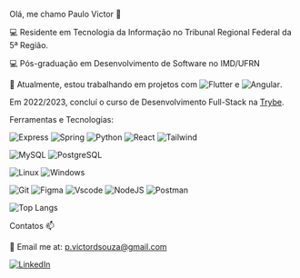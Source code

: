 Olá, me chamo Paulo Victor 👋

💻 Residente em Tecnologia da Informação no Tribunal Regional Federal da 5ª Região.

💻 Pós-graduação em Desenvolvimento de Software no IMD/UFRN

🔭 Atualmente, estou trabalhando em projetos com ![Flutter](https://img.shields.io/badge/Flutter-02569B?style=for-the-badge&logo=flutter&logoColor=white) e ![Angular](https://img.shields.io/badge/Angular-DD0031?style=for-the-badge&logo=angular&logoColor=white).

Em 2022/2023, concluí o curso de Desenvolvimento Full-Stack na [Trybe](https://www.betrybe.com/).

Ferramentas e Tecnologias:

![Express](https://img.shields.io/badge/express.js-%23404d59.svg?style=for-the-badge&logo=express&logoColor=%2361DAFB)
![Spring](https://img.shields.io/badge/spring-%236DB33F.svg?style=for-the-badge&logo=spring&logoColor=white)
![Python](https://img.shields.io/badge/python-3670A0?style=for-the-badge&logo=python&logoColor=ffdd54)
![React](https://img.shields.io/badge/React-20232A?style=for-the-badge&logo=react&logoColor=61DAFB)
![Tailwind](https://img.shields.io/badge/tailwindcss-%2338B2AC.svg?style=for-the-badge&logo=tailwind-css&logoColor=white)

![MySQL](https://img.shields.io/badge/MySQL-00000F?style=for-the-badge&logo=mysql&logoColor=white)
![PostgreSQL](https://img.shields.io/badge/PostgreSQL-000?style=for-the-badge&logo=postgresql)

![Linux](https://img.shields.io/badge/Linux-000?style=for-the-badge&logo=linux&logoColor=FCC624)
![Windows](https://img.shields.io/badge/Windows-000?style=for-the-badge&logo=windows&logoColor=2CA5E0)

![Git](https://img.shields.io/badge/GIT-E44C30?style=for-the-badge&logo=git&logoColor=white)
![Figma](https://img.shields.io/badge/Figma-696969?style=for-the-badge&logo=figma&logoColor=figma)
![Vscode](https://img.shields.io/badge/Vscode-007ACC?style=for-the-badge&logo=visual-studio-code&logoColor=white)
![NodeJS](https://img.shields.io/badge/node.js-6DA55F?style=for-the-badge&logo=node.js&logoColor=white)
![Postman](https://img.shields.io/badge/Postman-FF6C37.svg?style=for-the-badge&logo=Postman&logoColor=white)

![Top Langs](https://github-readme-stats-git-masterrstaa-rickstaa.vercel.app/api/top-langs/?username=paulovictorfds&layout=compact&bg_color=000&border_color=30A3DC&title_color=E94D5F&text_color=FFF)

Contatos 📫

📧 Email me at: p.victordsouza@gmail.com

[![LinkedIn](https://img.shields.io/badge/LinkedIn-0077B5?style=for-the-badge&logo=linkedin&logoColor=white)](https://www.linkedin.com/in/paulovictorfds/)

<!---
paulovictorfds/paulovictorfds is a ✨ special ✨ repository because its `README.md` (this file) appears on your GitHub profile.
You can click the Preview link to take a look at your changes.
--->
